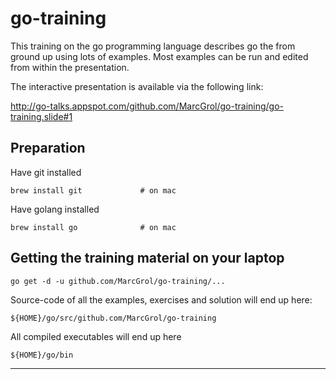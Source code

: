 # go-training

This training on the go programming language describes go the from ground up using lots of examples.
Most examples can be run and edited from within the presentation.

The interactive presentation is available via the following link:

http://go-talks.appspot.com/github.com/MarcGrol/go-training/go-training.slide#1

## Preparation

Have git installed

    brew install git             # on mac
  
Have golang installed
    
    brew install go              # on mac

## Getting the training material on your laptop

    go get -d -u github.com/MarcGrol/go-training/...

Source-code of all the examples, exercises and solution will end up here:

    ${HOME}/go/src/github.com/MarcGrol/go-training

All compiled executables will end up here

    ${HOME}/go/bin


---


